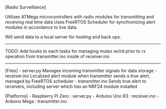 [Radio Surveillance]

Utilizes ATMega microcontrollers with radio modules for transmitting and receiving real time data
Uses FreeRTOS Scheduler for synchronizing alert modules in accordance to live data.

Will send data to a local server for hosting and back ups.


_____________________________________________________________________
TODO:
    Add hooks to each tasks for managing mutex wr/rd
    prior to rx operation from transmitter.ino inside of receiver.ino
_____________________________________________________________________



[Files]
    - server.py         Manages incoming transmitter signals for data storage
    - receiver.ino      Localized alert module when transmitter sends a true alert, managed by FreeRTOS scheduler
    - transmitter.ino   Sends true alert to receivers, including server which has an NRF24 module installed


[Platforms]
    - Raspberry Pi Zero :   server.py
    - Arduino Uno R3    :   receiver.ino
    - Arduino Mega      :   transmitter.ino 